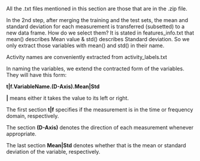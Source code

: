 All the .txt files mentioned in this section are those that are in the .zip file.

In the 2nd step, after merging the training and the test sets, the mean and standard deviation for each measurement is transferred (subsetted) to a new data frame. How do we select them? It is stated in features_info.txt that mean() describes Mean value & std() describes Standard deviation. So we only extract those variables with mean() and std() in their name.

Activity names are conveniently extracted from activity_labels.txt

In naming the variables, we extend the contracted form of the variables. They will have this form:

**t|f.VariableName.(D-Axis).Mean|Std**

**|** means either it takes the value to its left or right.

The first section **t|f** specifies if the measurement is in the time or frequency domain, respectively.

The section **(D-Axis)** denotes the direction of each measurement whenever appropriate.

The last section **Mean|Std** denotes whether that is the mean or standard deviation of the variable, respectively.
